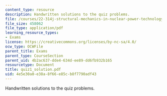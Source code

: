 ```yaml
---
content_type: resource
description: Handwritten solutions to the quiz problems.
file: /courses/22-314j-structural-mechanics-in-nuclear-power-technology-fall-2006/4e5e30a0e38a8f66e85cb8f7790adf43_quiz1_solution.pdf
file_size: 458062
file_type: application/pdf
learning_resource_types:
- Exams
license: https://creativecommons.org/licenses/by-nc-sa/4.0/
ocw_type: OCWFile
parent_title: Exams
parent_type: CourseSection
parent_uid: 4b2ac637-dde4-634d-ee89-dd6fb932b165
resourcetype: Document
title: quiz1_solution.pdf
uid: 4e5e30a0-e38a-8f66-e85c-b8f7790adf43
---
```

Handwritten solutions to the quiz problems.